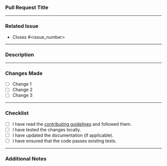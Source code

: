 ### Pull Request Title
<!-- Please provide a descriptive title for your pull request -->

---

### Related Issue
<!-- Link to the related issue (if applicable) -->
- Closes #<issue_number>

---

### Description
<!-- Briefly describe the changes made in this pull request. Explain why these changes are needed and how they improve the project. -->

---

### Changes Made
- [ ] Change 1
- [ ] Change 2
- [ ] Change 3

---

### Checklist
- [ ] I have read the [contributing guidelines](LINK_TO_CONTRIBUTING_GUIDELINES) and followed them.
- [ ] I have tested the changes locally.
- [ ] I have updated the documentation (if applicable).
- [ ] I have ensured that the code passes existing tests.

---

### Additional Notes
<!-- Add any other context about the pull request, if necessary -->